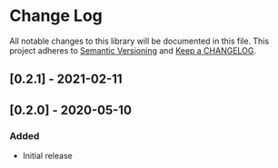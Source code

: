 # Change Log

All notable changes to this library will be documented in this file. This project adheres to [Semantic Versioning](http://semver.org/) and [Keep a CHANGELOG](http://keepachangelog.com/).

## [0.2.1] - 2021-02-11

## [0.2.0] - 2020-05-10

### Added

- Initial release


